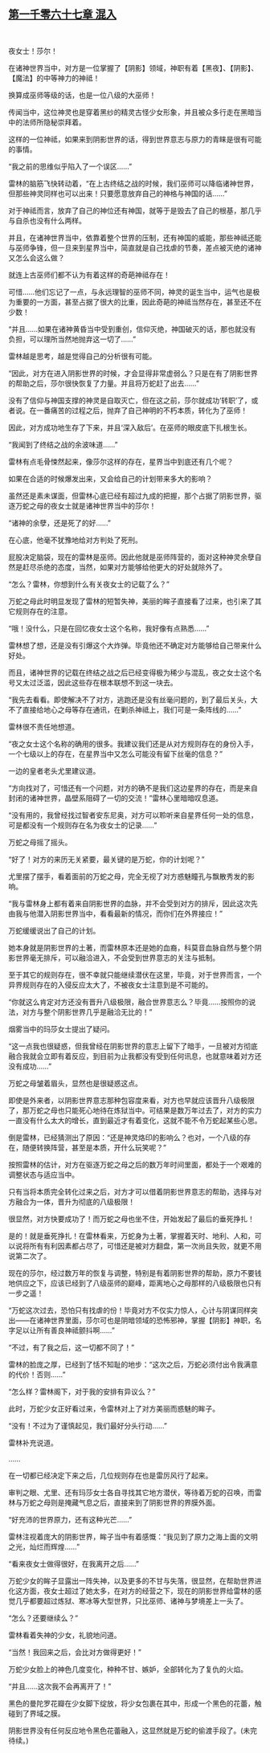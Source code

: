 ## [第一千零六十七章 混入](https://www.xxbiquge.com/11_11222/9050766.html)
﻿

  夜女士！莎尔！

  在诸神世界当中，对方是一位掌握了【阴影】领域，神职有着【黑夜】、【阴影】、【魔法】的中等神力的神祗！

  换算成巫师等级的话，也是一位八级的大巫师！

  传闻当中，这位神灵也是穿着黑纱的精灵古怪少女形象，并且被众多行走在黑暗当中的法师所隐秘崇拜着。

  这样的一位神祗，如果来到阴影世界的话，得到世界意志与原力的青睐是很有可能的事情。

  “我之前的思维似乎陷入了一个误区……”

  雷林的脑筋飞快转动着，“在上古终结之战的时候，我们巫师可以降临诸神世界，但那些神灵同样也可以出来！只要愿意放弃自己的神格与神国的话……”

  对于神祗而言，放弃了自己的神位还有神国，就等于是毁去了自己的根基，那几乎与自杀也没有什么两样。

  并且，在诸神世界当中，依靠着整个世界的压制，还有神国的威能，那些神祗还能与巫师争锋，但一旦来到星界当中，简直就是自己找虐的节奏，差点被灭绝的诸神又怎么会这么做？

  就连上古巫师们都不认为有着这样的奇葩神祗存在！

  可惜……他们忘记了一点，与永远理智的巫师不同，神灵的诞生当中，运气也是极为重要的一方面，甚至占据了很大的比重，因此奇葩的神祗当然存在，甚至还不在少数！

  “并且……如果在诸神黄昏当中受到重创，信仰灭绝，神国破灭的话，那也就没有负担，可以理所当然地抛弃这一切了……”

  雷林越是思考，越是觉得自己的分析很有可能。

  “因此，对方在进入阴影世界的时候，才会显得非常虚弱么？只是在有了阴影世界的帮助之后，莎尔很快恢复了力量。并且将万蛇赶了出去……”

  没有了信仰与神国支撑的神灵是自取灭亡，但在这之前，莎尔就成功‘转职’了，或者说。在一番痛苦的过程之后，抛弃了自己神明的不朽本质，转化为了巫师！

  因此，对方成功地生存了下来，并且‘深入敌后’。在巫师的眼皮底下扎根生长。

  “我闻到了终结之战的余波味道……”

  雷林有点毛骨悚然起来，像莎尔这样的存在，星界当中到底还有几个呢？

  如果在合适的时候爆发出来，又会给自己的计划带来多大的影响？

  虽然还是素未谋面，但雷林心底已经有超过九成的把握，那个占据了阴影世界，驱逐万蛇之母的夜女士就是诸神世界当中的莎尔！

  “诸神的余孽，还是死了的好……”

  在心底，他毫不犹豫地给对方判处了死刑。

  屁股决定脑袋，现在的雷林是巫师。因此他就是巫师阵营的，面对这种神灵余孽自然是赶尽杀绝的态度，当然，如果对方能够给他更大的好处就除外了。

  “怎么？雷林，你想到什么有关夜女士的记载了么？”

  万蛇之母此时明显发现了雷林的短暂失神，美丽的眸子直接看了过来，也引来了其它规则存在的注意。

  “哦！没什么，只是在回忆夜女士这个名称，我好像有点熟悉……”

  雷林想了想，还是没有引爆这个大炸弹。毕竟他还不确定对方能够给自己带来什么好处。

  而且，诸神世界的记载在终结之战之后已经变得极为稀少与混乱，夜之女士这个名号又太过泛滥，因此这些存在根本联想不到这一块去。

  “我先去看看。即使解决不了对方，逃跑还是没有丝毫问题的，到了最后关头，大不了直接给地心之母等存在通讯，在剿杀神祗上，我们可是一条阵线的……”

  雷林很不责任地想道。

  “夜之女士这个名称的确用的很多。我建议我们还是从对方规则存在的身份入手，一个七级以上的存在，在星界当中又怎么可能没有留下丝毫的信息？”

  一边的皇者老头尤里建议道。

  “方向找对了，可惜还有一个问题，对方的确不是我们这边星界的存在，而是来自封闭的诸神世界，晶壁系阻碍了一切的交流！”雷林心里暗暗叹息道。

  “没有用的，我曾经找过智者安东尼奥，对方可以聆听来自星界任何一处的信息，可是都没有一个规则存在名为夜女士的记录……”

  万蛇之母摇了摇头。

  “好了！对方的来历无关紧要，最关键的是万蛇，你的计划呢？”

  尤里摆了摆手，看着面前的万蛇之母，完全无视了对方惑魅瞳孔与飘散秀发的影响。

  “我与雷林身上都有着来自阴影世界的血脉，并不会受到对方的排斥，因此这次先由我与他潜入阴影世界当中，看看最新的情况，而你们在外界接应！”

  万蛇缓缓说出了自己的计划。

  她本身就是阴影世界的土著，而雷林原本还是她的血裔，科莫音血脉自然与整个阴影世界毫无排斥，可以融洽进入，不会受到世界意志的关注与抵制。

  至于其它的规则存在，很不幸就只能继续潜伏在这里，毕竟，对于世界而言，一个异界规则存在的入侵反应太大了，不被夜女士注意到是不可能的。

  “你就这么肯定对方还没有晋升八级极限，融合世界意志么？毕竟……按照你的说法，对方与整个阴影世界几乎是融洽无比的！”

  烟雾当中的玛莎女士提出了疑问。

  “这一点我也很疑惑，但我曾经在阴影世界的意志上留下了暗手，一旦被对方彻底融合我就会立即有着反应，到目前为止我都没有受到任何讯息，也就意味着对方还没有成功……”

  万蛇之母皱着眉头，显然也是很疑惑这点。

  即使是外来者，以阴影世界意志那种包容度来看，对方也早就应该晋升八级极限了，那万蛇之母也只能死心地待在炼狱当中。可结果是数万年过去了，对方的实力一直没有什么太大的增长，直到最近才有着变化，这就不能不令万蛇起某些心思。

  倒是雷林，已经猜测出了原因：“还是神灵烙印的影响么？也对，一个八级的存在，随便转换阵营，甚至是本质，开什么玩笑呢？”

  按照雷林的估计，对方在驱逐万蛇之母之后的数万年时间里面，都处于一个艰难的调整状态与适应当中。

  只有当将本质完全转化过来之后，对方才可以借着阴影世界意志的帮助，选择与对方融合为一体，晋升为彻底的八级极限！

  很显然，对方快要成功了！而万蛇之母也坐不住，开始发起了最后的垂死挣扎！

  是的！就是垂死挣扎！在雷林看来，万蛇身为土著，掌握着天时、地利、人和，可以说将所有有利因素都占尽了，可惜还是被对方翻盘，第一次尚且失败，就更不用说第二次了。

  现在的莎尔，经过数万年的恢复与调整，特别是有着阴影世界的帮助，原力不要钱地供应之下，应该已经到了八级巫师的巅峰，距离地心之母那样的八级极限也只有一步之遥！

  “万蛇这次过去，恐怕只有找虐的份！毕竟对方不仅实力惊人，心计与阴谋同样突出——在诸神世界里面，莎尔可也是阴暗领域的恐怖邪神，掌握【阴影】神职，名字足以让所有善良神祗颤抖啊……”

  “不过，有了我之后，这一切都不同了！”

  雷林的脸庞之厚，已经到了恬不知耻的地步：“这次之后，万蛇必须付出令我满意的代价！否则……”

  “怎么样？雷林阁下，对于我的安排有异议么？”

  此时，万蛇少女正好看过来，令雷林对上了对方美丽而惑魅的眸子。

  “没有！不过为了谨慎起见，我们最好分头行动……”

  雷林补充说道。

  ……

  在一切都已经决定下来之后，几位规则存在也是雷厉风行了起来。

  审判之眼、尤里、还有玛莎女士各自寻找其它地方潜伏，等待着万蛇的召唤，而雷林与万蛇之母则是掩藏气息之后，直接来到了阴影世界的界膜外面。

  “好充沛的世界原力，还有这种光芒……”

  雷林注视着庞大的阴影世界，眸子当中有着感慨：“我见到了原力之海上面的文明之光，灿烂而辉煌……”

  “看来夜女士做得很好，在我离开之后……”

  万蛇少女的眸子显露出一阵失神，以及更多的不甘与失落，很显然，在帮助世界进化这方面，夜女士超过了她太多，在对方的经营之下，现在的阴影世界给雷林的感觉几乎都要超过炼狱、寒冰等大型世界，只比巫师、诸神与梦境差上一头了。

  “怎么？还要继续么？”

  雷林看着失神的少女，礼貌地问道。

  “当然！我回来之后，会比对方做得更好！”

  万蛇少女脸上的神色几度变化，种种不甘、嫉妒，全部转化为了复仇的火焰。

  “并且……这次我不会再离开了！”

  黑色的曼陀罗花瓣在少女脚下绽放，将少女包裹在其中，形成一个黑色的花蕾，触碰到了界域之膜。

  阴影世界没有任何反应地令黑色花蕾融入，这显然就是万蛇的偷渡手段了。(未完待续。)

  
